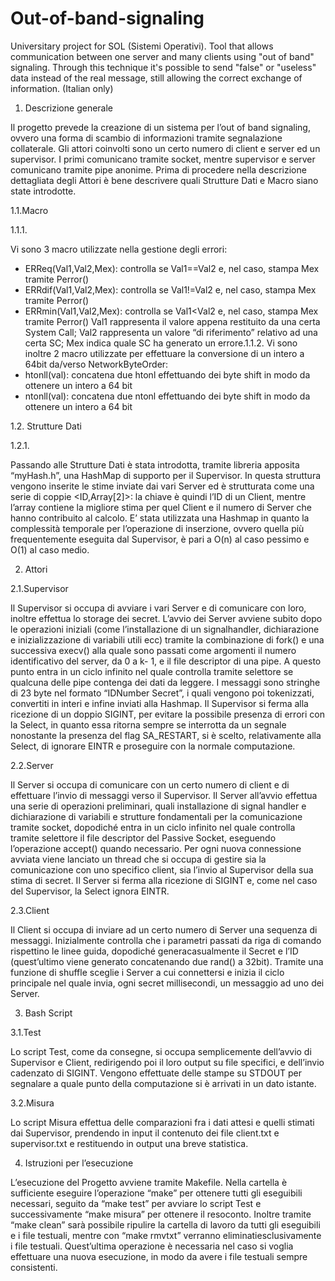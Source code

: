 # Out-of-band-signaling
Universitary project for SOL (Sistemi Operativi). Tool that allows communication between one server and many clients using "out of band" signaling. 
Through this technique it's possible to send "false" or "useless" data instead of the real message, still allowing the correct exchange of information.
(Italian only)

1. Descrizione generale

Il progetto prevede la creazione di un sistema per l’out of band
signaling, ovvero una forma di scambio di informazioni tramite
segnalazione collaterale. Gli attori coinvolti sono un certo numero di
client e server ed un supervisor. I primi comunicano tramite socket,
mentre supervisor e server comunicano tramite pipe anonime.
Prima di procedere nella descrizione dettagliata degli Attori è bene
descrivere quali Strutture Dati e Macro siano state introdotte.

1.1.Macro

1.1.1.

Vi sono 3 macro utilizzate nella gestione degli errori:
- ERReq(Val1,Val2,Mex): controlla se Val1==Val2 e, nel
caso, stampa Mex tramite Perror()
- ERRdif(Val1,Val2,Mex): controlla se Val1!=Val2 e, nel
caso, stampa Mex tramite Perror()
- ERRmin(Val1,Val2,Mex): controlla se Val1<Val2 e, nel
caso, stampa Mex tramite Perror()
Val1 rappresenta il valore appena restituito da una certa
System Call;
Val2 rappresenta un valore “di riferimento” relativo ad una
certa SC;
Mex indica quale SC ha generato un errore.1.1.2.
Vi sono inoltre 2 macro utilizzate per effettuare la conversione
di un intero a 64bit da/verso NetworkByteOrder:
- htonll(val): concatena due htonl effettuando dei byte
shift in modo da ottenere un intero a 64 bit
- ntonll(val): concatena due ntonl effettuando dei byte
shift in modo da ottenere un intero a 64 bit



1.2. Strutture Dati

1.2.1.

Passando alle Strutture Dati è stata introdotta, tramite libreria
apposita “myHash.h”, una HashMap di supporto per il
Supervisor. In questa struttura vengono inserite le stime
inviate dai vari Server ed è strutturata come una serie di
coppie <ID,Array[2]>: la chiave è quindi l’ID di un Client,
mentre l’array contiene la migliore stima per quel Client e il
numero di Server che hanno contribuito al calcolo. E’ stata
utilizzata una Hashmap in quanto la complessità temporale per
l’operazione di inserzione, ovvero quella più frequentemente
eseguita dal Supervisor, è pari a O(n) al caso pessimo e O(1) al
caso medio.





2. Attori

2.1.Supervisor

Il Supervisor si occupa di avviare i vari Server e di comunicare con
loro, inoltre effettua lo storage dei secret. L’avvio dei Server avviene
subito dopo le operazioni iniziali (come l’installazione di un signalhandler, dichiarazione e inizializzazione di variabili utili ecc) tramite
la combinazione di fork() e una successiva execv() alla quale sono
passati come argomenti il numero identificativo del server, da 0 a k-
1, e il file descriptor di una pipe. A questo punto entra in un ciclo
infinito nel quale controlla tramite selettore se qualcuna delle pipe
contenga dei dati da leggere. I messaggi sono stringhe di 23 byte nel
formato “IDNumber Secret”, i quali vengono poi tokenizzati,
convertiti in interi e infine inviati alla Hashmap. Il Supervisor si
ferma alla ricezione di un doppio SIGINT, per evitare la possibile
presenza di errori con la Select, in quanto essa ritorna sempre se
interrotta da un segnale nonostante la presenza del flag
SA_RESTART, si è scelto, relativamente alla Select, di ignorare EINTR
e proseguire con la normale computazione.



2.2.Server

Il Server si occupa di comunicare con un certo numero di client e di
effettuare l’invio di messaggi verso il Supervisor. Il Server all’avvio
effettua una serie di operazioni preliminari, quali installazione di
signal handler e dichiarazione di variabili e strutture fondamentali
per la comunicazione tramite socket, dopodiché entra in un ciclo
infinito nel quale controlla tramite selettore il file descriptor del
Passive Socket, eseguendo l’operazione accept() quando necessario.
Per ogni nuova connessione avviata viene lanciato un thread che si
occupa di gestire sia la comunicazione con uno specifico client, sia
l’invio al Supervisor della sua stima di secret. Il Server si ferma alla
ricezione di SIGINT e, come nel caso del Supervisor, la Select ignora
EINTR.



2.3.Client

Il Client si occupa di inviare ad un certo numero di Server una
sequenza di messaggi. Inizialmente controlla che i parametri passati
da riga di comando rispettino le linee guida, dopodiché generacasualmente il Secret e l’ID (quest’ultimo viene generato
concatenando due rand() a 32bit). Tramite una funzione di shuffle
sceglie i Server a cui connettersi e inizia il ciclo principale nel quale
invia, ogni secret millisecondi, un messaggio ad uno dei Server.





3. Bash Script

3.1.Test

Lo script Test, come da consegne, si occupa semplicemente
dell’avvio di Supervisor e Client, redirigendo poi il loro output su file
specifici, e dell’invio cadenzato di SIGINT. Vengono effettuate delle
stampe su STDOUT per segnalare a quale punto della computazione
si è arrivati in un dato istante.



3.2.Misura

Lo script Misura effettua delle comparazioni fra i dati attesi e quelli
stimati dai Supervisor, prendendo in input il contenuto dei file
client.txt e supervisor.txt e restituendo in output una breve
statistica.





4. Istruzioni per l’esecuzione

L’esecuzione del Progetto avviene tramite Makefile. Nella cartella è
sufficiente eseguire l’operazione “make” per ottenere tutti gli eseguibili
necessari, seguito da “make test” per avviare lo script Test e
successivamente “make misura” per ottenere il resoconto. Inoltre tramite
“make clean” sarà possibile ripulire la cartella di lavoro da tutti gli
eseguibili e i file testuali, mentre con “make rmvtxt” verranno eliminatiesclusivamente i file testuali. Quest’ultima operazione è necessaria nel
caso si voglia effettuare una nuova esecuzione, in modo da avere i file
testuali sempre consistenti.
